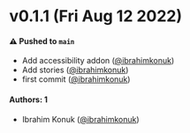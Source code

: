 # v0.1.1 (Fri Aug 12 2022)

#### ⚠️ Pushed to `main`

- Add accessibility addon ([@ibrahimkonuk](https://github.com/ibrahimkonuk))
- Add stories ([@ibrahimkonuk](https://github.com/ibrahimkonuk))
- first commit ([@ibrahimkonuk](https://github.com/ibrahimkonuk))

#### Authors: 1

- Ibrahim Konuk ([@ibrahimkonuk](https://github.com/ibrahimkonuk))
